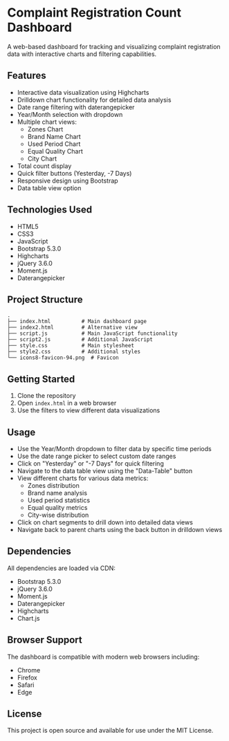# Complaint Registration Count Dashboard

A web-based dashboard for tracking and visualizing complaint registration data with interactive charts and filtering capabilities.

## Features

- Interactive data visualization using Highcharts
- Drilldown chart functionality for detailed data analysis
- Date range filtering with daterangepicker
- Year/Month selection with dropdown
- Multiple chart views:
  - Zones Chart
  - Brand Name Chart
  - Used Period Chart
  - Equal Quality Chart
  - City Chart
- Total count display
- Quick filter buttons (Yesterday, -7 Days)
- Responsive design using Bootstrap
- Data table view option

## Technologies Used

- HTML5
- CSS3
- JavaScript
- Bootstrap 5.3.0
- Highcharts
- jQuery 3.6.0
- Moment.js
- Daterangepicker

## Project Structure

```
.
├── index.html          # Main dashboard page
├── index2.html         # Alternative view
├── script.js           # Main JavaScript functionality
├── script2.js          # Additional JavaScript
├── style.css           # Main stylesheet
├── style2.css          # Additional styles
└── icons8-favicon-94.png  # Favicon
```

## Getting Started

1. Clone the repository
2. Open `index.html` in a web browser
3. Use the filters to view different data visualizations

## Usage

- Use the Year/Month dropdown to filter data by specific time periods
- Use the date range picker to select custom date ranges
- Click on "Yesterday" or "-7 Days" for quick filtering
- Navigate to the data table view using the "Data-Table" button
- View different charts for various data metrics:
  - Zones distribution
  - Brand name analysis
  - Used period statistics
  - Equal quality metrics
  - City-wise distribution
- Click on chart segments to drill down into detailed data views
- Navigate back to parent charts using the back button in drilldown views

## Dependencies

All dependencies are loaded via CDN:
- Bootstrap 5.3.0
- jQuery 3.6.0
- Moment.js
- Daterangepicker
- Highcharts
- Chart.js

## Browser Support

The dashboard is compatible with modern web browsers including:
- Chrome
- Firefox
- Safari
- Edge

## License

This project is open source and available for use under the MIT License. 